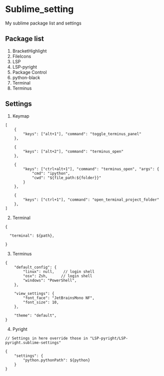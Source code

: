 # Sublime_setting
My sublime package list and settings

## Package list
1. BracketHighlight
2. FileIcons
3. LSP
4. LSP-pyright
5. Package Control
6. python-black
7. Terminal
8. Terminus

## Settings
1. Keymap
```
[
    { 
        "keys": ["alt+1"], "command": "toggle_terminus_panel"
    },

    { 
        "keys": ["alt+2"], "command": "terminus_open"
    },

    { 
        "keys": ["ctrl+alt+1"], "command": "terminus_open", "args": {
            "cmd": "ipython",
            "cwd": "${file_path:${folder}}"
        }
    },
    
    {
        "keys": ["ctrl+1"], "command": "open_terminal_project_folder"
    },
]

```

2. Terminal
```
{
	
  "terminal": ${path},

}
```

3. Terminus
```
{
    "default_config": {
        "linux": null,    // login shell
        "osx": Zsh,      // login shell
        "windows": "PowerShell",
    },

    "view_settings": {
        "font_face": "JetBrainsMono NF",
        "font_size": 10,
    },

    "theme": "default",
}

```

4. Pyright
```
// Settings in here override those in "LSP-pyright/LSP-pyright.sublime-settings"

{
	"settings": {
		"python.pythonPath": ${python}
	}
}
```
